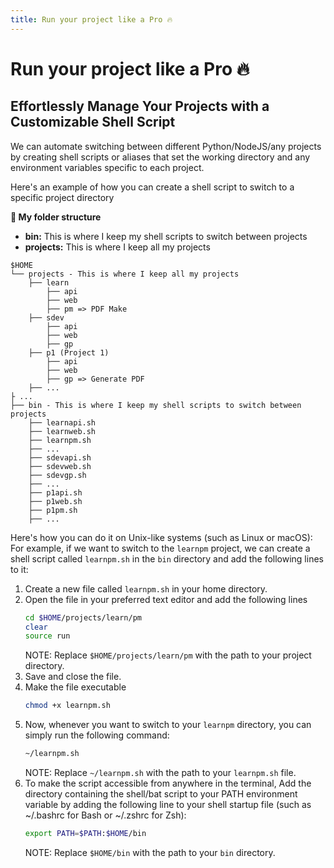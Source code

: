 ```yaml
---
title: Run your project like a Pro 🔥
---
```


# Run your project like a Pro 🔥
## Effortlessly Manage Your Projects with a Customizable Shell Script

We can automate switching between different Python/NodeJS/any projects by creating shell scripts or aliases that set the working directory and any environment variables specific to each project.

Here's an example of how you can create a shell script to switch to a specific project directory

**🚀 My folder structure**
- **bin:** This is where I keep my shell scripts to switch between projects
- **projects:** This is where I keep all my projects

```
$HOME
└── projects - This is where I keep all my projects
    ├── learn
        ├── api
        ├── web
        ├── pm => PDF Make
    ├── sdev
        ├── api
        ├── web
        ├── gp
    ├── p1 (Project 1)
        ├── api
        ├── web
        ├── gp => Generate PDF
    ├── ...
├ ...
├── bin - This is where I keep my shell scripts to switch between projects
    ├── learnapi.sh
    ├── learnweb.sh
    ├── learnpm.sh
    ├── ...
    ├── sdevapi.sh
    ├── sdevweb.sh
    ├── sdevgp.sh
    ├── ...
    ├── p1api.sh
    ├── p1web.sh
    ├── p1pm.sh
    ├── ...
```

Here's how you can do it on Unix-like systems (such as Linux or macOS):
For example, if we want to switch to the `learnpm` project, we can create a shell script called `learnpm.sh` in the `bin` directory and add the following lines to it:

1. Create a new file called `learnpm.sh` in your home directory.
2. Open the file in your preferred text editor and add the following lines
    ```sh
    cd $HOME/projects/learn/pm
    clear
    source run
   ```
    NOTE: Replace `$HOME/projects/learn/pm` with the path to your project directory.
3. Save and close the file.
4. Make the file executable
    ```sh
    chmod +x learnpm.sh
    ```
5. Now, whenever you want to switch to your `learnpm` directory, you can simply run the following command:
    ```sh
    ~/learnpm.sh
    ```
    NOTE: Replace `~/learnpm.sh` with the path to your `learnpm.sh` file.
6. To make the script accessible from anywhere in the terminal, Add the directory containing the shell/bat script to your PATH environment variable by adding the following line to your shell startup file (such as ~/.bashrc for Bash or ~/.zshrc for Zsh):
    ```sh
    export PATH=$PATH:$HOME/bin
    ```
    NOTE: Replace `$HOME/bin` with the path to your `bin` directory.
